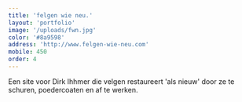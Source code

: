 ```yaml
---
title: 'felgen wie neu.'
layout: 'portfolio'
image: '/uploads/fwn.jpg'
color: '#8a9598'
address: 'http://www.felgen-wie-neu.com'
mobile: 450
order: 4
---
```


Een site voor Dirk Ihhmer die velgen restaureert 'als nieuw' door ze te schuren, poedercoaten en af te werken.